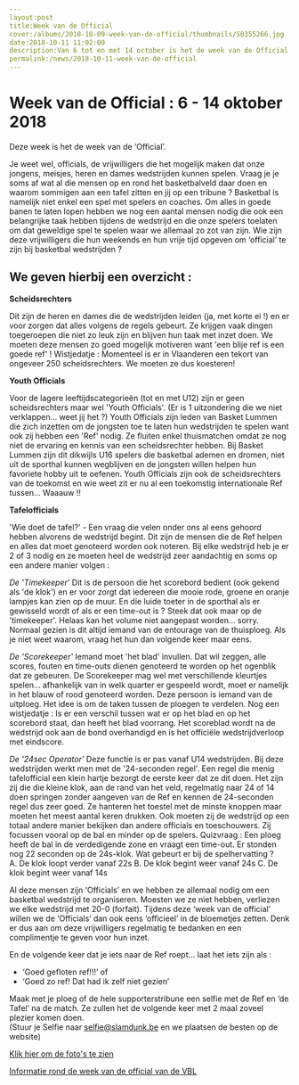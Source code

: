 ```yaml
---
layout:post
title:Week van de Official
cover:/albums/2018-10-09-week-van-de-official/thumbnails/S0355266.jpg
date:2018-10-11 11:02:00
description:Van 6 tot en met 14 october is het de week van de Official
permalink:/news/2018-10-11-week-van-de-official
---
```

# Week van de Official : 6 - 14 oktober 2018

Deze week is het de week van de ‘Official’.

Je weet wel, officials, de vrijwilligers die het mogelijk maken dat onze jongens, meisjes, heren en dames wedstrijden kunnen spelen.
Vraag je je soms af wat al die mensen op en rond het basketbalveld daar doen en waarom sommigen aan een tafel zitten en jij op een tribune ?
Basketbal is namelijk niet enkel een spel met spelers en coaches.
Om alles in goede banen te laten lopen hebben we nog een aantal mensen nodig die ook een belangrijke taak hebben tijdens de wedstrijd en die onze spelers toelaten om dat geweldige spel te spelen waar we allemaal zo zot van zijn.
Wie zijn deze vrijwilligers die hun weekends en hun vrije tijd opgeven om ‘official’ te zijn bij basketbal wedstrijden ?

## We geven hierbij een overzicht :


**Scheidsrechters**

Dit zijn de heren en dames die de wedstrijden leiden (ja, met korte ei !) en er voor zorgen dat alles volgens de regels gebeurt.
Ze krijgen vaak dingen toegeroepen die niet zo leuk zijn en blijven hun taak met inzet doen.
We moeten deze mensen zo goed mogelijk motiveren want 'een blije ref is een goede ref' !
Wistjedatje : Momenteel is er in Vlaanderen een tekort van ongeveer 250 scheidsrechters. We moeten ze dus koesteren!

**Youth Officials**

Voor de lagere leeftijdscategorieën (tot en met U12) zijn er geen scheidsrechters maar wel 'Youth Officials'. (Er is 1 uitzondering die we niet verklappen... weet jij het ?)
Youth Officials zijn leden van Basket Lummen die zich inzetten om de jongsten toe te laten hun wedstrijden te spelen want ook zij hebben een 'Ref' nodig.
Ze fluiten enkel thuismatchen omdat ze nog niet de ervaring en kennis van een scheidsrechter hebben.
Bij Basket Lummen zijn dit dikwijls U16 spelers die basketbal ademen en dromen, niet uit de sporthal kunnen wegblijven en de jongsten willen helpen hun favoriete hobby uit te oefenen.
Youth Officials zijn ook de scheidsrechters van de toekomst en wie weet zit er nu al een toekomstig internationale Ref tussen... Waaauw !!

**Tafelofficials**

'Wie doet de tafel?' - Een vraag die velen onder ons al eens gehoord hebben alvorens de wedstrijd begint.
Dit zijn de mensen die de Ref helpen en alles dat moet genoteerd worden ook noteren.
Bij elke wedstrijd heb je er 2 of 3 nodig en ze moeten heel de wedstrijd zeer aandachtig en soms op een andere manier volgen :

*De 'Timekeeper'*
Dit is de persoon die het scorebord bedient (ook gekend als 'de klok') en er voor zorgt dat iedereen die mooie rode, groene en oranje lampjes kan zien op de muur.
En die luide toeter in de sporthal als er gewisseld wordt of als er een time-out is ? Steek dat ook maar op de 'timekeeper'. Helaas kan het volume niet aangepast worden... sorry.
Normaal gezien is dit altijd iemand van de entourage van de thuisploeg. Als je niet weet waarom, vraag het hun dan volgende keer maar eens.

*De 'Scorekeeper'*
Iemand moet 'het blad' invullen.
Dat wil zeggen, alle scores, fouten en time-outs dienen genoteerd te worden op het ogenblik dat ze gebeuren.
De Scorekeeper mag wel met verschillende kleurtjes spelen... afhankelijk van in welk quarter er gespeeld wordt, moet er namelijk in het blauw of rood genoteerd worden.
Deze persoon is iemand van de uitploeg. Het idee is om de taken tussen de ploegen te verdelen.
Nog een wistjedatje : Is er een verschil tussen wat er op het blad en op het scorebord staat, dan heeft het blad voorrang. Het scoreblad wordt na de wedstrijd ook aan de bond overhandigd en is het officiële wedstrijdverloop met eindscore.

*De '24sec Operator'*
Deze functie is er pas vanaf U14 wedstrijden.
Bij deze wedstrijden werkt men met de '24-seconden regel'. Een regel die menig tafelofficial een klein hartje bezorgt de eerste keer dat ze dit doen.
Het zijn zij die die kleine klok, aan de rand van het veld, regelmatig naar 24 of 14 doen springen zonder aangeven van de Ref en kennen de 24-seconden regel dus zeer goed.
Ze hanteren het toestel met de minste knoppen maar moeten het meest aantal keren drukken.
Ook moeten zij de wedstrijd op een totaal andere manier bekijken dan andere officials en toeschouwers. Zij focussen vooral op de bal en minder op de spelers.
Quizvraag : Een ploeg heeft de bal in de verdedigende zone en vraagt een time-out. Er stonden nog 22 seconden op de 24s-klok. Wat gebeurt er bij de spelhervatting ?  
A. De klok loopt verder vanaf 22s
B. De klok begint weer vanaf 24s
C. De klok begint weer vanaf 14s


Al deze mensen zijn ‘Officials’ en we hebben ze allemaal nodig om een basketbal wedstrijd te organiseren. Moesten we ze niet hebben, verliezen we elke wedstrijd met 20-0 (forfait).
Tijdens deze ‘week van de official’ willen we de ‘Officials’ dan ook eens ‘officieel’ in de bloemetjes zetten.
Denk er dus aan om deze vrijwilligers regelmatig te bedanken en een complimentje te geven voor hun inzet.

En de volgende keer dat je iets naar de Ref roept… laat het iets zijn als :

 - ‘Goed gefloten ref!!!’ of 
 - ‘Goed zo ref! Dat had ik zelf niet gezien’

  

Maak met je ploeg of de hele supporterstribune een selfie met de Ref en ‘de Tafel’ na de match. Ze zullen het de volgende keer met 2 maal zoveel plezier komen doen.  
(Stuur je Selfie naar [selfie@slamdunk.be](mailto:selfie@slamdunk.be) en we plaatsen de besten op de website)

[Klik hier om de foto's te zien](/albums/2018-10-09-week-van-de-official)

[Informatie rond de week van de official van de VBL](http://basketbal.vlaanderen/weekvandeofficial "VBL - Week van de Official")
